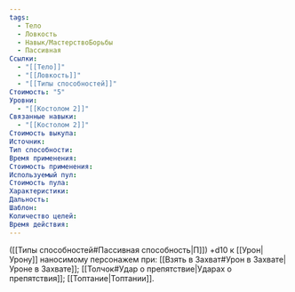 ```yaml
---
tags:
  - Тело
  - Ловкость
  - Навык/МастерствоБорьбы
  - Пассивная
Ссылки:
  - "[[Тело]]"
  - "[[Ловкость]]"
  - "[[Типы способностей]]"
Стоимость: "5"
Уровни:
  - "[[Костолом 2]]"
Связанные навыки:
  - "[[Костолом 2]]"
Стоимость выкупа:
Источник:
Тип способности:
Время применения:
Стоимость применения:
Используемый пул:
Стоимость пула:
Характеристики:
Дальность:
Шаблон:
Количество целей:
Время действия:
---
```

([[Типы способностей#Пассивная способность|П]]) +d10 к [[Урон|Урону]] наносимому персонажем при: [[Взять в Захват#Урон в Захвате|Уроне в Захвате]]; [[Толчок#Удар о препятствие|Ударах о препятствия]]; [[Топтание|Топтании]]. 